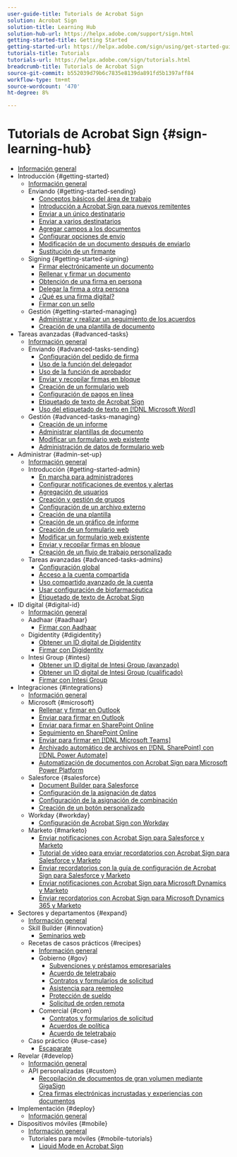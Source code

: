 ```yaml
---
user-guide-title: Tutorials de Acrobat Sign
solution: Acrobat Sign
solution-title: Learning Hub
solution-hub-url: https://helpx.adobe.com/support/sign.html
getting-started-title: Getting Started
getting-started-url: https://helpx.adobe.com/sign/using/get-started-guide.html
tutorials-title: Tutorials
tutorials-url: https://helpx.adobe.com/sign/tutorials.html
breadcrumb-title: Tutorials de Acrobat Sign
source-git-commit: b552039d79b6c7835e8139da891fd5b1397aff84
workflow-type: tm+mt
source-wordcount: '470'
ht-degree: 8%

---
```



# Tutorials de Acrobat Sign {#sign-learning-hub}

+ [Información general](overview.md)
+ Introducción {#getting-started}
   + [Información general](sign-beginner-tutorials/beginner-users-overview.md)
   + Enviando {#getting-started-sending}
      + [Conceptos básicos del área de trabajo](sign-beginner-tutorials/quick-tour.md)
      + [Introducción a Acrobat Sign para nuevos remitentes](sign-beginner-tutorials/new-sender.md)
      + [Enviar a un único destinatario](sign-beginner-tutorials/send-to-single-recipient.md)
      + [Enviar a varios destinatarios](sign-beginner-tutorials/send-to-multiple-recipients.md)
      + [Agregar campos a los documentos](sign-beginner-tutorials/adding-fields.md)
      + [Configurar opciones de envío](sign-beginner-tutorials/sending-options.md)
      + [Modificación de un documento después de enviarlo](sign-beginner-tutorials/modify-in-flight.md)
      + [Sustitución de un firmante](sign-beginner-tutorials/replace-signer.md)
   + Signing {#getting-started-signing}
      + [Firmar electrónicamente un documento](sign-beginner-tutorials/electronically-sign-a-document.md)
      + [Rellenar y firmar un documento](sign-beginner-tutorials/fill-and-sign.md)
      + [Obtención de una firma en persona](sign-beginner-tutorials/sign-in-person.md)
      + [Delegar la firma a otra persona](sign-beginner-tutorials/delegate-signing.md)
      + [¿Qué es una firma digital?](sign-beginner-tutorials/sign-with-a-digital-signature.md)
      + [Firmar con un sello](sign-beginner-tutorials/sign-with-a-stamp.md)
   + Gestión {#getting-started-managing}
      + [Administrar y realizar un seguimiento de los acuerdos](sign-beginner-tutorials/manage-and-track.md)
      + [Creación de una plantilla de documento](https://experienceleague.adobe.com/docs/document-cloud-learn/sign-learning-hub/admin-set-up/getting-started-admin/create-a-template.html)
+ Tareas avanzadas {#advanced-tasks}
   + [Información general](sign-advanced-users/advanced-users-overview.md)
   + Enviando {#advanced-tasks-sending}
      + [Configuración del pedido de firma](sign-advanced-users/setting-up-routing.md)
      + [Uso de la función del delegador](sign-advanced-users/delegate-signature.md)
      + [Uso de la función de aprobador](sign-advanced-users/add-an-approver.md)
      + [Enviar y recopilar firmas en bloque](https://experienceleague.adobe.com/docs/document-cloud-learn/sign-learning-hub/admin-set-up/getting-started-admin/megasign.html)
      + [Creación de un formulario web](https://experienceleague.adobe.com/docs/document-cloud-learn/sign-learning-hub/admin-set-up/getting-started-admin/webform.html)
      + [Configuración de pagos en línea](sign-advanced-users/set-up-online-payments.md)
      + [Etiquetado de texto de Acrobat Sign](https://experienceleague.adobe.com/docs/document-cloud-learn/sign-learning-hub/admin-set-up/advanced-tasks-admins/adobe-sign-text-tagging.html)
      + [Uso del etiquetado de texto en [!DNL Microsoft Word]](sign-advanced-users/text-tagging-word.md)
   + Gestión {#advanced-tasks-managing}
      + [Creación de un informe](sign-advanced-users/creating-a-report.md)
      + [Administrar plantillas de documento](sign-advanced-users/edit-a-template.md)
      + [Modificar un formulario web existente](sign-advanced-users/modify-webform.md)
      + [Administración de datos de formulario web](sign-advanced-users/manage-webform-data.md)
+ Administrar {#admin-set-up}
   + [Información general](admin/intro-admin-overview.md)
   + Introducción {#getting-started-admin}
      + [En marcha para administradores](admin/up-and-running-admin.md)
      + [Configurar notificaciones de eventos y alertas](admin/set-up-shared-events-and-alert.md)
      + [Agregación de usuarios](admin/add-users-to-your-account.md)
      + [Creación y gestión de grupos](admin/create-and-manage-groups.md)
      + [Configuración de un archivo externo](admin/set-up-your-external-archive.md)
      + [Creación de una plantilla](sign-advanced-users/create-a-template.md)
      + [Creación de un gráfico de informe](admin/create-a-report.md)
      + [Creación de un formulario web](sign-advanced-users/webform.md)
      + [Modificar un formulario web existente](https://experienceleague.adobe.com/docs/document-cloud-learn/sign-learning-hub/advanced-tasks/advanced-tasks-managing/modify-webform.html)
      + [Enviar y recopilar firmas en bloque](sign-advanced-users/megasign.md)
      + [Creación de un flujo de trabajo personalizado](admin/building-a-custom-workflow.md)
   + Tareas avanzadas {#advanced-tasks-admins}
      + [Configuración global](admin/learn-about-global-settings.md)
      + [Acceso a la cuenta compartida](admin/share-account-access.md)
      + [Uso compartido avanzado de la cuenta](admin/advanced-account-sharing.md)
      + [Usar configuración de biofarmacéutica](admin/use-bio-pharma-settings.md)
      + [Etiquetado de texto de Acrobat Sign](sign-advanced-users/adobe-sign-text-tagging.md)
+ ID digital {#digital-id}
   + [Información general](digitalid/digitalid-overview.md)
   + Aadhaar {#aadhaar}
      + [Firmar con Aadhaar](digitalid/aadhaar-sign.md)
   + Digidentity {#digidentity}
      + [Obtener un ID digital de Digidentity](digitalid/digidentity-reg.md)
      + [Firmar con Digidentity](digitalid/digidentity-sign.md)
   + Intesi Group {#intesi}
      + [Obtener un ID digital de Intesi Group (avanzado)](digitalid/intesi-advanced.md)
      + [Obtener un ID digital de Intesi Group (cualificado)](digitalid/intesi-qualified.md)
      + [Firmar con Intesi Group](digitalid/intesi-sign.md)
+ Integraciones {#integrations}
   + [Información general](integrations/integrations-overview.md)
   + Microsoft {#microsoft}
      + [Rellenar y firmar en Outlook](integrations/fill-and-sign-doc-microsoft-outlook.md)
      + [Enviar para firmar en Outlook](integrations/send-for-signature-with-outlook.md)
      + [Enviar para firmar en SharePoint Online](integrations/send-for-signature-with-sharepoint-online.md)
      + [Seguimiento en SharePoint Online](integrations/track-an-agreement-with-sharepoint-online.md)
      + [Enviar para firmar en [!DNL Microsoft Teams]](integrations/adobe-sign-teams-mortgage.md)
      + [Archivado automático de archivos en [!DNL SharePoint] con [!DNL Power Automate]](integrations/auto-archive-sharepoint-power-automate.md)
      + [Automatización de documentos con Acrobat Sign para Microsoft Power Platform](integrations/documentautomation.md)
   + Salesforce {#salesforce}
      + [Document Builder para Salesforce](integrations/create-an-agreement-template.md)
      + [Configuración de la asignación de datos](integrations/set-up-data-mapping.md)
      + [Configuración de la asignación de combinación](integrations/set-up-merging-map.md)
      + [Creación de un botón personalizado](integrations/create-a-custom-button.md)
   + Workday {#workday}
      + [Configuración de Acrobat Sign con Workday](integrations/workday.md)
   + Marketo {#marketo}
      + [Enviar notificaciones con Acrobat Sign para Salesforce y Marketo](integrations/marketo-salesforce-sms.md)
      + [Tutorial de vídeo para enviar recordatorios con Acrobat Sign para Salesforce y Marketo](integrations/marketo-salesforce-reminder-video.md)
      + [Enviar recordatorios con la guía de configuración de Acrobat Sign para Salesforce y Marketo](integrations/marketo-salesforce-reminder.md)
      + [Enviar notificaciones con Acrobat Sign para Microsoft Dynamics y Marketo](integrations/marketo-dynamics-sms.md)
      + [Enviar recordatorios con Acrobat Sign para Microsoft Dynamics 365 y Marketo](integrations/marketo-dynamics-reminder.md)
+ Sectores y departamentos {#expand}
   + [Información general](sign-usecase/expand-inspire-overview.md)
   + Skill Builder {#innovation}
      + [Seminarios web](sign-usecase/innovation-series.md)
   + Recetas de casos prácticos {#recipes}
      + [Información general](sign-usecase/recipes.md)
      + Gobierno {#gov}
         + [Subvenciones y préstamos empresariales](sign-usecase/usecasegovgrants.md)
         + [Acuerdo de teletrabajo](sign-usecase/usecasegovtelework.md)
         + [Contratos y formularios de solicitud](sign-usecase/usecasegovcontracts.md)
         + [Asistencia para reempleo](sign-usecase/usecasegovreemployment.md)
         + [Protección de sueldo](sign-usecase/usecasegovpaycheck.md)
         + [Solicitud de orden remota](sign-usecase/usecasegovremote.md)
      + Comercial {#com}
         + [Contratos y formularios de solicitud](sign-usecase/usecasecomcontracts.md)
         + [Acuerdos de política](sign-usecase/usecasecompolicy.md)
         + [Acuerdo de teletrabajo](sign-usecase/usecasecomtelework.md)
   + Caso práctico {#use-case}
      + [Escaparate](sign-usecase/use-case-showcase.md)
+ Revelar {#develop}
   + [Información general](develop/develop-overview.md)
   + API personalizadas {#custom}
      + [Recopilación de documentos de gran volumen mediante GigaSign](develop/gigasign.md)
      + [Crea firmas electrónicas incrustadas y experiencias con documentos](develop/embeddedesignature.md)
+ Implementación {#deploy}
   + [Información general](deploy-overview.md)
+ Dispositivos móviles {#mobile}
   + [Información general](mobile/mobile-overview.md)
   + Tutoriales para móviles {#mobile-tutorials}
      + [Liquid Mode en Acrobat Sign](mobile/liquidmode.md)
